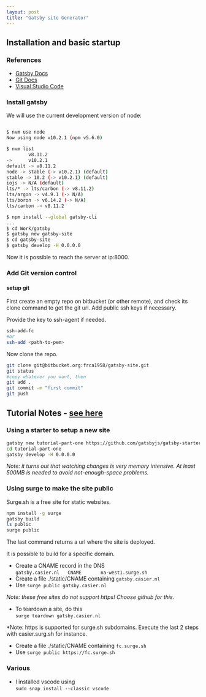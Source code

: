 ```yaml
---
layout: post
title: "Gatsby site Generator"
---
```



## Installation and basic startup

### References

- [Gatsby Docs](https://www.gatsbyjs.org/docs/)
- [Git Docs](https://git-scm.com/doc)
- [Visual Studio Code](https://code.visualstudio.com/docs)

### Install gatsby

We will use the current development version of node:
```sh

$ nvm use node
Now using node v10.2.1 (npm v5.6.0)

$ nvm list
        v8.11.2
->      v10.2.1
default -> v8.11.2
node -> stable (-> v10.2.1) (default)
stable -> 10.2 (-> v10.2.1) (default)
iojs -> N/A (default)
lts/* -> lts/carbon (-> v8.11.2)
lts/argon -> v4.9.1 (-> N/A)
lts/boron -> v6.14.2 (-> N/A)
lts/carbon -> v8.11.2

$ npm install --global gatsby-cli
...
$ cd Work/gatsby
$ gatsby new gatsby-site
$ cd gatsby-site
$ gatsby develop -H 0.0.0.0
```

Now it is possible to reach the server at ip:8000.

### Add Git version control

#### setup git

First create an empty repo on bitbucket (or other remote), and check its clone command to get the git url.
Add public ssh keys if necessary. 

Provide the key to ssh-agent if needed.
```sh
ssh-add-fc
#or
ssh-add <path-to-pem>
```

Now clone the repo.

```sh
git clone git@bitbucket.org:frca1958/gatsby-site.git
git status
#copy whatever you want, then
git add .
git commit -m "first commit"
git push
```

## Tutorial Notes - [see here](https://www.gatsbyjs.org/tutorial/)

### Using a starter to setup a new site

```sh
gatsby new tutorial-part-one https://github.com/gatsbyjs/gatsby-starter-hello-world
cd tutorial-part-one
gatsby develop -H 0.0.0.0
```

*Note: it turns out that watching changes is very memory intensive. At least 500MB is needed to avoid not-enough-space problems.*

### Using surge to make the site public

Surge.sh is a free site for static websites.


```sh
npm install -g surge
gatsby build
ls public
surge public
```
The last command returns a url where the site is deployed.

It is possible to build for a specific domain.
- Create a CNAME record in the DNS  
  ```gatsby.casier.nl	CNAME		na-west1.surge.sh```
- Create a file ./static/CNAME containing ```gatsby.casier.nl```
- Use ```surge public gatsby.casier.nl```

*Note: these free sites do not support https! Choose github for this.*

- To teardown a site, do this  
  ```surge teardown gatsby.casier.nl```

*Note: https is supported for surge.sh subdomains. Execute the last 2 steps with casier.surg.sh for instance.
- Create a file ./static/CNAME containing ```fc.surge.sh```
- Use ```surge public https://fc.surge.sh```





### Various

- I installed vscode using  
```sudo snap install --classic vscode```





